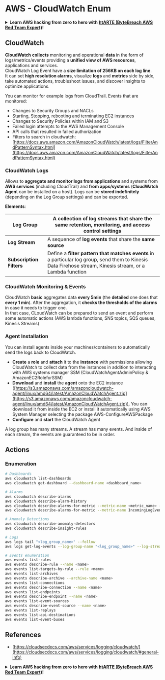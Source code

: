 # AWS - CloudWatch Enum

<details>

<summary><strong>Learn AWS hacking from zero to hero with</strong> <a href="https://training.bytebreach.xyz/courses/arte"><strong>htARTE (ByteBreach AWS Red Team Expert)</strong></a><strong>!</strong></summary>

Other ways to support ByteBreach:

* If you want to see your **company advertised in ByteBreach** or **download ByteBreach in PDF** Check the [**SUBSCRIPTION PLANS**](https://github.com/sponsors/khulnasoft)!
* Get the [**official PEASS & ByteBreach swag**](https://peass.creator-spring.com)
* Discover [**The PEASS Family**](https://opensea.io/collection/the-peass-family), our collection of exclusive [**NFTs**](https://opensea.io/collection/the-peass-family)
* **Join the** 💬 [**Discord group**](https://discord.gg/hRep4RUj7f) or the [**telegram group**](https://t.me/peass) or **follow** us on **Twitter** 🐦 [**@bytebreach_live**](https://twitter.com/bytebreach_live)**.**
* **Share your hacking tricks by submitting PRs to the** [**ByteBreach**](https://github.com/khulnasoft/bytebreach) and [**ByteBreach Cloud**](https://github.com/khulnasoft/bytebreach-cloud) github repos.

</details>

## CloudWatch

**CloudWatch** **collects** monitoring and operational **data** in the form of logs/metrics/events providing a **unified view of AWS resources**, applications and services.\
CloudWatch Log Event have a **size limitation of 256KB on each log line**.\
It can set **high resolution alarms**, visualize **logs** and **metrics** side by side, take automated actions, troubleshoot issues, and discover insights to optimize applications.

You can monitor for example logs from CloudTrail. Events that are monitored:

* Changes to Security Groups and NACLs
* Starting, Stopping, rebooting and terminating EC2 instances
* Changes to Security Policies within IAM and S3
* Failed login attempts to the AWS Management Console
* API calls that resulted in failed authorization
* Filters to search in cloudwatch: [https://docs.aws.amazon.com/AmazonCloudWatch/latest/logs/FilterAndPatternSyntax.html](https://docs.aws.amazon.com/AmazonCloudWatch/latest/logs/FilterAndPatternSyntax.html)

### CloudWatch Logs <a href="#cloudwatch-logs" id="cloudwatch-logs"></a>

Allows to **aggregate and monitor logs from applications** and systems from **AWS services** (including CloudTrail) and **from apps/systems** (**CloudWatch Agen**t can be installed on a host). Logs can be **stored indefinitely** (depending on the Log Group settings) and can be exported.

**Elements**:

| **Log Group**            | A **collection of log streams** that share the same retention, monitoring, and access control settings                                                     |
| ------------------------ | ---------------------------------------------------------------------------------------------------------------------------------------------------------- |
| **Log Stream**           | A sequence of **log events** that share the **same source**                                                                                                |
| **Subscription Filters** | Define a **filter pattern that matches events** in a particular log group, send them to Kinesis Data Firehose stream, Kinesis stream, or a Lambda function |

### CloudWatch Monitoring & Events

CloudWatch **basic** aggregates data **every 5min** (the **detailed** one does that **every 1 min**). After the aggregation, it **checks the thresholds of the alarms** in case it needs to trigger one.\
In that case, CLoudWatch can be prepared to send an event and perform some automatic actions (AWS lambda functions, SNS topics, SQS queues, Kinesis Streams)

### Agent Installation

You can install agents inside your machines/containers to automatically send the logs back to CloudWatch.

* **Create** a **role** and **attach** it to the **instance** with permissions allowing CloudWatch to collect data from the instances in addition to interacting with AWS systems manager SSM (CloudWatchAgentAdminPolicy & AmazonEC2RoleforSSM)
* **Download** and **install** the **agent** onto the EC2 instance ([https://s3.amazonaws.com/amazoncloudwatch-agent/linux/amd64/latest/AmazonCloudWatchAgent.zip](https://s3.amazonaws.com/amazoncloudwatch-agent/linux/amd64/latest/AmazonCloudWatchAgent.zip)). You can download it from inside the EC2 or install it automatically using AWS System Manager selecting the package AWS-ConfigureAWSPackage
* **Configure** and **start** the CloudWatch Agent

A log group has many streams. A stream has many events. And inside of each stream, the events are guaranteed to be in order.

## Actions

### Enumeration

```bash
# Dashboards
aws cloudwatch list-dashboards
aws cloudwatch get-dashboard --dashboard-name <dashboard_name>

# Alarms
aws cloudwatch describe-alarms
aws cloudwatch describe-alarm-history
aws cloudwatch describe-alarms-for-metric --metric-name <metric_name> --namespace <namespace>
aws cloudwatch describe-alarms-for-metric --metric-name IncomingLogEvents --namespace AWS/Logs

# Anomaly Detections
aws cloudwatch describe-anomaly-detectors
aws cloudwatch describe-insight-rules

# Logs
aws logs tail "<log_group_name>" --follow
aws logs get-log-events --log-group-name "<log_group_name>" --log-stream-name "<log_stream_name>" --output text > <output_file>

# Events enumeration
aws events list-rules
aws events describe-rule --name <name>
aws events list-targets-by-rule --rule <name>
aws events list-archives
aws events describe-archive --archive-name <name>
aws events list-connections
aws events describe-connection --name <name>
aws events list-endpoints
aws events describe-endpoint --name <name>
aws events list-event-sources
aws events describe-event-source --name <name>
aws events list-replays
aws events list-api-destinations
aws events list-event-buses
```


## References

* [https://cloudsecdocs.com/aws/services/logging/cloudwatch/](https://cloudsecdocs.com/aws/services/logging/cloudwatch/#general-info)

<details>

<summary><strong>Learn AWS hacking from zero to hero with</strong> <a href="https://training.bytebreach.xyz/courses/arte"><strong>htARTE (ByteBreach AWS Red Team Expert)</strong></a><strong>!</strong></summary>

Other ways to support ByteBreach:

* If you want to see your **company advertised in ByteBreach** or **download ByteBreach in PDF** Check the [**SUBSCRIPTION PLANS**](https://github.com/sponsors/khulnasoft)!
* Get the [**official PEASS & ByteBreach swag**](https://peass.creator-spring.com)
* Discover [**The PEASS Family**](https://opensea.io/collection/the-peass-family), our collection of exclusive [**NFTs**](https://opensea.io/collection/the-peass-family)
* **Join the** 💬 [**Discord group**](https://discord.gg/hRep4RUj7f) or the [**telegram group**](https://t.me/peass) or **follow** us on **Twitter** 🐦 [**@bytebreach_live**](https://twitter.com/bytebreach_live)**.**
* **Share your hacking tricks by submitting PRs to the** [**ByteBreach**](https://github.com/khulnasoft/bytebreach) and [**ByteBreach Cloud**](https://github.com/khulnasoft/bytebreach-cloud) github repos.

</details>
